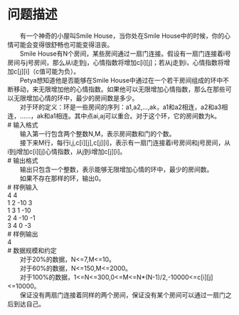 <div id="pcont1" style="margin-top:20px; display:block;">

# 问题描述

<div class="pdcont">　　有一个神奇的小屋叫Smile House，当你处在Smile House中的时候，你的心情可能会变得很舒畅也可能变得沮丧。<br/>
　　Smile House有N个房间，某些房间通过一扇门连接。假设有一扇门连接着i号房间与j号房间，那么从i走到j，心情指数将增加c[i][j]；若从j走到i，心情指数将增加c[j][i]（c值可能为负）。<br/>
　　Petya想知道他是否能够在Smile House中通过在一个若干房间组成的环中不断移动，来无限增加他的心情指数。如果他可以无限增加心情指数，那么在那些可以无限增加心情的环中，最少的房间数是多少。<br/>
　　对于环的定义：环是一些房间的序列：a1,a2,...,ak，a1和a2相连，a2和a3相连，……，ak和a1相连。其中点ai,aj可以重合。对于这个环，它的房间数为k。</div>
# 输入格式

<div class="pdcont">　　输入第一行包含两个整数N,M，表示房间数和门的个数。<br/>
　　接下来M行，每行i,j,c[i][j],c[j][i]，表示有一扇门连接着i号房间和j号房间，从i到j增加c[i][j]心情指数，从j到i增加c[j][i]。</div>
# 输出格式

<div class="pdcont">　　输出只包含一个整数，表示能够无限增加心情的环中，最少的房间数。<br/>
　　如果不存在那样的环，输出0。</div>
# 样例输入

<div class="pddata">4 4<br/>
1 2 -10 3<br/>
1 3 1 -10<br/>
2 4 -10 -1<br/>
3 4 0 -3</div>
# 样例输出

<div class="pddata">4</div>
# 数据规模和约定

<div class="pdcont">　　对于20%的数据，N&lt;=7,M&lt;=10。<br/>
　　对于60%的数据，N&lt;=150,M&lt;=2000。<br/>
　　对于100%的数据，1&lt;=N&lt;=300,0&lt;=M&lt;=N*(N-1)/2,-10000&lt;=c[i][j]&lt;=10000。<br/>
　　保证没有两扇门连接着同样的两个房间，保证没有某个房间可以通过一扇门之后到达自己。</div>

</div>